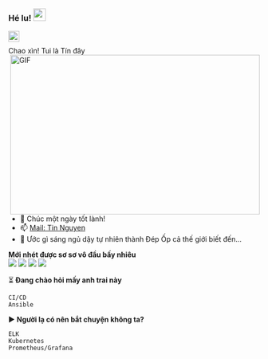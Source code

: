### Hé lu! <img src="https://media.giphy.com/media/hvRJCLFzcasrR4ia7z/giphy.gif" width="25px">

<a href="https://www.linkedin.com/in/tinnguyennct/">
  <img align="left" alt="TinNguyen LinkedIN" width="22px" src="https://raw.githubusercontent.com/peterthehan/peterthehan/master/assets/linkedin.svg" />
</a>

<br />

Chao xìn! Tui là Tín đây
  <img align="right" alt="GIF" src="https://github.com/abhisheknaiidu/abhisheknaiidu/blob/master/code.gif?raw=true" width="500" height="320" />
  
- 💬 Chúc một ngày tốt lành!
- 📫 [Mail: Tin Nguyen](mailto:chanhtinvt54@gmail.com)
- 📝 Ước gì sáng ngủ dậy tự nhiên thành Đép Ốp cả thế giới biết đến...

**Mới nhét được sơ sơ vô đầu bấy nhiêu**  
![](https://img.shields.io/badge/OS-Linux-informational?style=flat&logo=linux&logoColor=white&color=2bbc8a)
![](https://img.shields.io/badge/Code-Python-informational?style=flat&logo=python&logoColor=white&color=2bbc8a)
![](https://img.shields.io/badge/Shell-Bash-informational?style=flat&logo=gnu-bash&logoColor=white&color=2bbc8a)
![](https://img.shields.io/badge/Tools-Docker-informational?style=flat&logo=docker&logoColor=white&color=2bbc8a)

⏳ **Đang chào hỏi mấy anh trai này**
<!--START_SECTION:waka-->
```text
CI/CD
Ansible
```
<!--END_SECTION:waka-->

▶ **Người lạ có nên bắt chuyện không ta?**
<!--START_SECTION:waka-->
```text
ELK
Kubernetes
Prometheus/Grafana
```
<!--END_SECTION:waka-->





